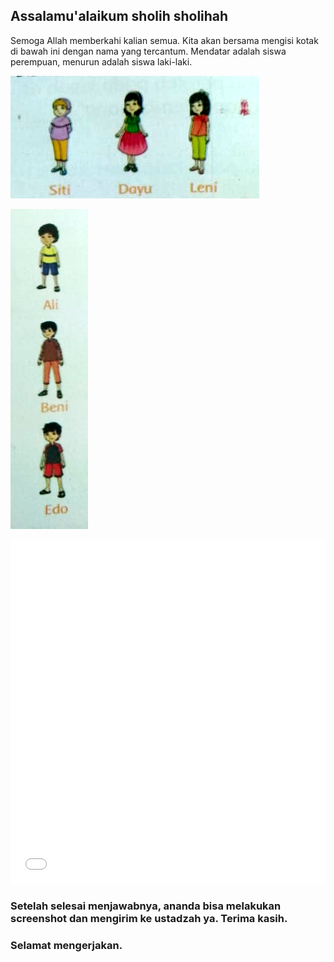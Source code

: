 ## Assalamu'alaikum sholih sholihah

Semoga Allah memberkahi kalian semua. Kita akan bersama mengisi kotak di bawah ini dengan nama yang tercantum. Mendatar adalah siswa perempuan, menurun adalah siswa laki-laki.

![](perempuan.png)

![](laki.png)

<iframe width="100%" height="550" src="//jsfiddle.net/yanuarea_/5uxfdayj/2/embedded/result/" allowfullscreen="allowfullscreen" allowpaymentrequest frameborder="0"></iframe>


### Setelah selesai menjawabnya, ananda bisa melakukan screenshot dan mengirim ke ustadzah ya. Terima kasih.
### Selamat mengerjakan.

